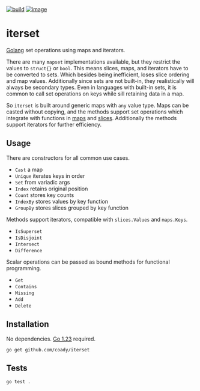 [![build](https://github.com/coady/iterset/actions/workflows/build.yml/badge.svg)](https://github.com/coady/iterset/actions/workflows/build.yml)
[![image](https://codecov.io/gh/coady/iterset/branch/main/graph/badge.svg)](https://codecov.io/gh/coady/iterset/)

# iterset
[Golang](https://go.dev) set operations using maps and iterators.

There are many `mapset` implementations available, but they restrict the values to `struct{}` or `bool`. This means slices, maps, and iterators have to be converted to sets. Which besides being inefficient, loses slice ordering and map values. Additionally since sets are not built-in, they realistically will always be secondary types. Even in languages with built-in sets, it is common to call set operations on keys while sill retaining data in a map.

So `iterset` is built around generic maps with `any` value type. Maps can be casted without copying, and the methods support set operations which integrate with functions in [maps](https://pkg.go.dev/maps) and [slices](https://pkg.go.dev/slices). Additionally the methods support iterators for further efficiency.

## Usage
There are constructors for all common use cases.
* `Cast` a map
* `Unique` iterates keys in order
* `Set` from variadic args
* `Index` retains original position
* `Count` stores key counts
* `IndexBy` stores values by key function
* `GroupBy` stores slices grouped by key function

Methods support iterators, compatible with `slices.Values` and `maps.Keys`.
* `IsSuperset`
* `IsDisjoint`
* `Intersect`
* `Difference`

Scalar operations can be passed as bound methods for functional programming. 
* `Get`
* `Contains`
* `Missing`
* `Add`
* `Delete`

## Installation
No dependencies. [Go 1.23](https://go.dev/doc/go1.23) required.

```console
go get github.com/coady/iterset
```

## Tests
```console
go test .
```
